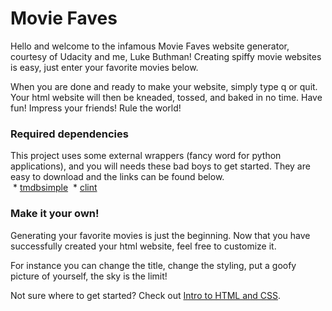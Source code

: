 <h1>Movie Faves</h1>
 <p>Hello and welcome to the infamous Movie Faves website generator, courtesy of Udacity
 and me, Luke Buthman! Creating spiffy movie websites is easy, just enter your favorite
 movies below.</p>
 <p>When you are done and ready to make your website, simply type q or quit. Your html
 website will then be kneaded, tossed, and baked in no time. Have fun! Impress your
 friends! Rule the world!</p>

<h3>Required dependencies</h3>
This project uses some external wrappers (fancy word for python applications), and you
will needs these bad boys to get started. They are easy to download and the links can
be found below.<br/>
&nbsp;* <a href="https://pypi.python.org/pypi/tmdbsimple">tmdbsimple</a>
&nbsp;* <a href="https://pypi.python.org/pypi/clint/">clint</a>

<h3>Make it your own!</h3>

Generating your favorite movies is just the beginning. Now that you have
successfully created your html website, feel free to customize it.

For instance you can change the title, change the styling, put a goofy
picture of yourself, the sky is the limit!

Not sure where to get started? Check out
<a href="https://www.udacity.com/course/intro-to-html-and-css--ud304">Intro to HTML and CSS</a>.
